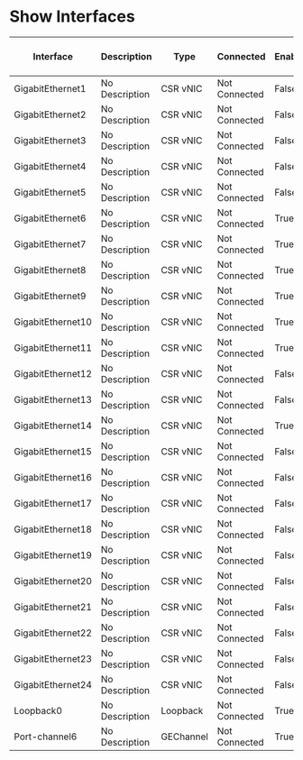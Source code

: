 
# Show Interfaces
| Interface | Description | Type | Connected | Enabled | Bandwidth | Port Speed | Port Duplex | IPv4 Address | Line Protocol | Operational Status | MAC Address | Media Type | Delay | Encapsulation | Keepalive | MTU | Port Channel Member | Port Channel Member Interface | Input CRC Errors | Input Errors | Output Errors | Input Packets | Output Packets | QoS Strategy | Input Queue Drops | Total Output Drops |
| --------- | ----------- | ---- | --------- | ------- | --------- | ---------- | ----------- | ------------ | ------------- | ------------------ | ----------- | ---------- | ----- | ------------- | --------- | --- | ------------------- | ----------------------------- | ---------------- | ------------ | ------------- | ------------- | -------------- | ------------ | ----------------- | ------------------ |
GigabitEthernet1 | No Description | CSR vNIC | Not Connected | False | 1000000 | 1000mbps | full | No IP Address | down | down | 5006.0004.0000 | Virtual | 10 | arpa | 10 | 1500 | False | Stand Alone Port | 0 | 0 | 0 | 0 | 0 | fifo | 0 | 0
GigabitEthernet2 | No Description | CSR vNIC | Not Connected | False | 1000000 | 1000mbps | full | No IP Address | down | down | 5006.0004.0001 | Virtual | 10 | arpa | 10 | 1500 | False | Stand Alone Port | 0 | 0 | 0 | 0 | 0 | fifo | 0 | 0
GigabitEthernet3 | No Description | CSR vNIC | Not Connected | False | 1000000 | 1000mbps | full | No IP Address | down | down | 5006.0004.0002 | Virtual | 10 | arpa | 10 | 1500 | False | Stand Alone Port | 0 | 0 | 0 | 0 | 0 | fifo | 0 | 0
GigabitEthernet4 | No Description | CSR vNIC | Not Connected | False | 1000000 | 1000mbps | full | No IP Address | down | down | 5006.0004.0003 | Virtual | 10 | arpa | 10 | 1500 | False | Stand Alone Port | 0 | 0 | 0 | 0 | 0 | fifo | 0 | 0
GigabitEthernet5 | No Description | CSR vNIC | Not Connected | False | 1000000 | 1000mbps | full | No IP Address | down | down | 5006.0004.0004 | Virtual | 10 | arpa | 10 | 1500 | False | Stand Alone Port | 0 | 0 | 0 | 0 | 0 | fifo | 0 | 0
GigabitEthernet6 | No Description | CSR vNIC | Not Connected | True | 1000000 | 1000mbps | full | No IP Address | up | up | 5006.0004.0005 | Virtual | 10 | arpa | 10 | 1500 | False | Stand Alone Port | 0 | 0 | 0 | 50881 | 19143 | fifo | 0 | 0
GigabitEthernet7 | No Description | CSR vNIC | Not Connected | True | 1000000 | 1000mbps | full | No IP Address | up | up | 5006.0004.0006 | Virtual | 10 | arpa | N/A | 1500 | False | Stand Alone Port | 0 | 0 | 0 | 0 | 486 | fifo | 0 | 0
GigabitEthernet8 | No Description | CSR vNIC | Not Connected | True | 1000000 | 1000mbps | full | No IP Address | up | up | 5006.0004.0007 | Virtual | 10 | arpa | 10 | 1500 | False | Stand Alone Port | 0 | 0 | 0 | 0 | 10037 | fifo | 0 | 0
GigabitEthernet9 | No Description | CSR vNIC | Not Connected | True | 1000000 | 1000mbps | full | No IP Address | up | up | 001e.bde0.6ac5 | Virtual | 10 | arpa | N/A | 1500 | False | Stand Alone Port | 0 | 0 | 0 | 0 | 486 | fifo | 0 | 0
GigabitEthernet10 | No Description | CSR vNIC | Not Connected | True | 1000000 | 1000mbps | full | No IP Address | up | up | 5006.0004.0009 | Virtual | 10 | arpa | 10 | 1500 | False | Stand Alone Port | 0 | 0 | 0 | 0 | 486 | fifo | 0 | 0
GigabitEthernet11 | No Description | CSR vNIC | Not Connected | True | 1000000 | 1000mbps | full | No IP Address | up | up | 5006.0004.000a | Virtual | 10 | arpa | 10 | 1500 | False | Stand Alone Port | 0 | 0 | 0 | 0 | 486 | fifo | 0 | 0
GigabitEthernet12 | No Description | CSR vNIC | Not Connected | False | 1000000 | 1000mbps | full | No IP Address | down | down | 5006.0004.000b | Virtual | 10 | arpa | 10 | 1500 | False | Stand Alone Port | 0 | 0 | 0 | 0 | 0 | fifo | 0 | 0
GigabitEthernet13 | No Description | CSR vNIC | Not Connected | False | 1000000 | 1000mbps | full | No IP Address | down | down | 5006.0004.000c | Virtual | 10 | arpa | 10 | 1500 | False | Stand Alone Port | 0 | 0 | 0 | 0 | 0 | fifo | 0 | 0
GigabitEthernet14 | No Description | CSR vNIC | Not Connected | True | 1000000 | 1000mbps | full | No IP Address | up | up | 5006.0004.000d | Virtual | 10 | arpa | 10 | 1500 | False | Stand Alone Port | 0 | 0 | 0 | 44094 | 11045 | fifo | 0 | 0
GigabitEthernet15 | No Description | CSR vNIC | Not Connected | False | 1000000 | 1000mbps | full | No IP Address | down | down | 5006.0004.000e | Virtual | 10 | arpa | 10 | 1500 | False | Stand Alone Port | 0 | 0 | 0 | 0 | 0 | fifo | 0 | 0
GigabitEthernet16 | No Description | CSR vNIC | Not Connected | False | 1000000 | 1000mbps | full | No IP Address | down | down | 5006.0004.000f | Virtual | 10 | arpa | 10 | 1500 | False | Stand Alone Port | 0 | 0 | 0 | 0 | 0 | fifo | 0 | 0
GigabitEthernet17 | No Description | CSR vNIC | Not Connected | False | 1000000 | 1000mbps | full | No IP Address | down | down | 5006.0004.0010 | Virtual | 10 | arpa | 10 | 1500 | False | Stand Alone Port | 0 | 0 | 0 | 0 | 0 | fifo | 0 | 0
GigabitEthernet18 | No Description | CSR vNIC | Not Connected | False | 1000000 | 1000mbps | full | No IP Address | down | down | 5006.0004.0011 | Virtual | 10 | arpa | 10 | 1500 | False | Stand Alone Port | 0 | 0 | 0 | 0 | 0 | fifo | 0 | 0
GigabitEthernet19 | No Description | CSR vNIC | Not Connected | False | 1000000 | 1000mbps | full | No IP Address | down | down | 5006.0004.0012 | Virtual | 10 | arpa | 10 | 1500 | False | Stand Alone Port | 0 | 0 | 0 | 0 | 0 | fifo | 0 | 0
GigabitEthernet20 | No Description | CSR vNIC | Not Connected | False | 1000000 | 1000mbps | full | No IP Address | down | down | 5006.0004.0013 | Virtual | 10 | arpa | 10 | 1500 | False | Stand Alone Port | 0 | 0 | 0 | 0 | 0 | fifo | 0 | 0
GigabitEthernet21 | No Description | CSR vNIC | Not Connected | False | 1000000 | 1000mbps | full | No IP Address | down | down | 5006.0004.0014 | Virtual | 10 | arpa | 10 | 1500 | False | Stand Alone Port | 0 | 0 | 0 | 0 | 0 | fifo | 0 | 0
GigabitEthernet22 | No Description | CSR vNIC | Not Connected | False | 1000000 | 1000mbps | full | No IP Address | down | down | 5006.0004.0015 | Virtual | 10 | arpa | 10 | 1500 | False | Stand Alone Port | 0 | 0 | 0 | 0 | 0 | fifo | 0 | 0
GigabitEthernet23 | No Description | CSR vNIC | Not Connected | False | 1000000 | 1000mbps | full | No IP Address | down | down | 5006.0004.0016 | Virtual | 10 | arpa | 10 | 1500 | False | Stand Alone Port | 0 | 0 | 0 | 0 | 0 | fifo | 0 | 0
GigabitEthernet24 | No Description | CSR vNIC | Not Connected | False | 1000000 | 1000mbps | full | No IP Address | down | down | 5006.0004.0017 | Virtual | 10 | arpa | 10 | 1500 | False | Stand Alone Port | 0 | 0 | 0 | 0 | 0 | fifo | 0 | 0
Loopback0 | No Description | Loopback | Not Connected | True | 8000000 | N/A | N/A | No IP Address | up | up |  | N/A | 5000 | loopback | 10 | 1514 | False | Stand Alone Port | 0 | 0 | 0 | 0 | 0 | fifo | 0 | 0
Port-channel6 | No Description | GEChannel | Not Connected | True | 1000000 | N/A | N/A | No IP Address | up | up | 001e.bde0.6ac5 | N/A | 10 | arpa | 10 | 1500 | True | GigabitEthernet9 | 0 | 0 | 0 | 0 | 0 | fifo | 0 | 0